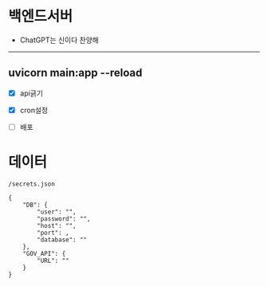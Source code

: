 # 백엔드서버
- ChatGPT는 신이다 찬양해
---
uvicorn main:app --reload
---
- [x] api긁기 
- [x] cron설정 
- [ ] 배포


# 데이터
`/secrets.json`
``` 
{
    "DB": {
        "user": "",
        "password": "",
        "host": "",
        "port": ,
        "database": ""
    },
    "GOV_API": {
        "URL": ""
    }
}
```
